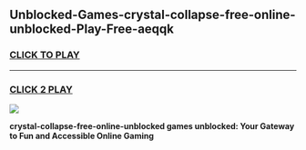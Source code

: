
## Unblocked-Games-crystal-collapse-free-online-unblocked-Play-Free-aeqqk
<h3>
<a href="https://premium76.site?title=crystal-collapse-free-online-unblocked&ref=21A">CLICK TO PLAY</a></h3>
<hr>

<h3>
<a href="https://premium76.site?title=crystal-collapse-free-online-unblocked&ref=21A">CLICK 2 PLAY</a>
  
</h3>

<a href="https://premium76.site?title=crystal-collapse-free-online-unblocked&ref=21A"><img src="https://clearcache.store/games.png"></a>


**crystal-collapse-free-online-unblocked games unblocked: Your Gateway to Fun and Accessible Online Gaming**
